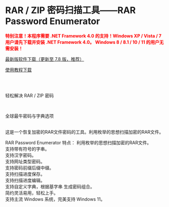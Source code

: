 # RAR / ZIP 密码扫描工具——RAR Password Enumerator

<b style="color: red">特别注意！本程序需要 .NET Framework 4.0 的支持！Windows XP / Vista / 7 用户请先下载并安装 .NET Framework 4.0。
Windows 8 / 8.1 / 10 / 11 的用户无需安装！</b>
<br/>

<p style="align: center">
<a href="https://github.com/cgloier/RARPG/releases/download/v7.8/RarPswdEnum-v7.8.zip">最新版软件下载（更新至 7.8 版，推荐）</a>
</p>
<p style="align: center">
<a href="https://github.com/cgloier/RARPG/releases/download/v7.8/RarPswdEnum_Help.zip">使用教程下载</a>
</p>
<br/>

<br/>
<p>轻松解决 RAR / ZIP 密码</p>

<br/>
<p>全球最牛密码与字典选项</p>

<br/>
这是一个恢复加密的RAR文件密码的工具。利用枚举的思想扫描加密的RAR文件。

RAR Password Enumerator 特点：
利用枚举的思想扫描加密的RAR文件。
<br/>
支持带有符号的字串。
<br/>
支持汉字密码。
<br/>
支持网址类型密码。
<br/>
支持密码前缀后缀中缀。
<br/>
支持扫描进度保存。
<br/>
支持扫描进度编辑。
<br/>
支持自定义字典，根据基字串 生成密码组合。
<br/>
简约灵活易用，轻松上手。
<br/>
支持主流 Windows 系统，完美支持 Windows 11。
<br/>
<br/>
